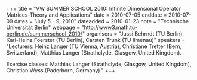 +++
title = "VW SUMMER SCHOOL 2010: Infinite Dimensional Operator Matrices-Theory and Applications"
date = 2010-07-05
enddate = 2010-07-09
dates = "July 5 - 9, 2010"
dateadded = 2010-01-23
note = "Technische Universität Berlin"
webpage = "http://www3.math.tu-berlin.de/summerschool_2010/"
organisers = "Jussi Behrndt (TU Berlin), Karl-Heinz Foerster (TU Berlin),
Carsten Trunk (TU Ilmenau)"
speakers = "Lecturers: Heinz Langer (TU Vienna, Austria), Christiane Tretter (Bern, Switzerland), Matthias Langer (Strathclyde, Glasgow, United Kingdom).

Exercise classes: Matthias Langer (Strathclyde, Glasgow, United Kingdom),
Christian Wyss (Paderborn, Germany)."
+++

